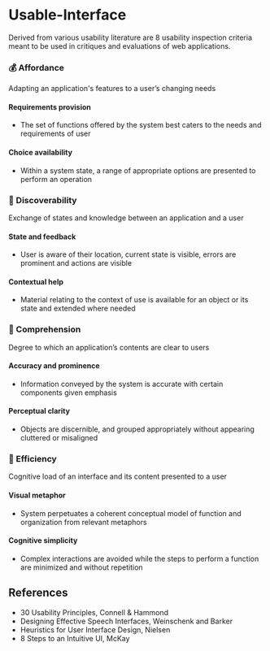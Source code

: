 # Usable-Interface
Derived from various usability literature are 8 usability inspection criteria meant to be used in critiques and evaluations of web applications.

### 💰 Affordance
Adapting an application's features to a user’s changing needs

#### Requirements provision

- The set of functions offered by the system best caters to the needs and requirements of user

#### Choice availability

- Within a system state, a range of appropriate options are presented to perform an operation

### 🔦 Discoverability
Exchange of states and knowledge between an application and a user

#### State and feedback

- User is aware of their location, current state is visible, errors are prominent and actions are visible

#### Contextual help

- Material relating to the context of use is available for an object or its state and extended where needed

### 📖 Comprehension
Degree to which an application’s contents are clear to users

#### Accuracy and prominence

- Information conveyed by the system is accurate with certain components given emphasis

#### Perceptual clarity

- Objects are discernible, and grouped appropriately without appearing cluttered or misaligned

### 🚀 Efficiency

Cognitive load of an interface and its content presented to a user

#### Visual metaphor

- System perpetuates a coherent conceptual model of function and organization from relevant metaphors

#### Cognitive simplicity

- Complex interactions are avoided while the steps to perform a function are minimized and without repetition

## References

- 30 Usability Principles, Connell & Hammond
- Designing Effective Speech Interfaces, Weinschenk and Barker
- Heuristics for User Interface Design, Nielsen
- 8 Steps to an Intuitive UI, McKay
